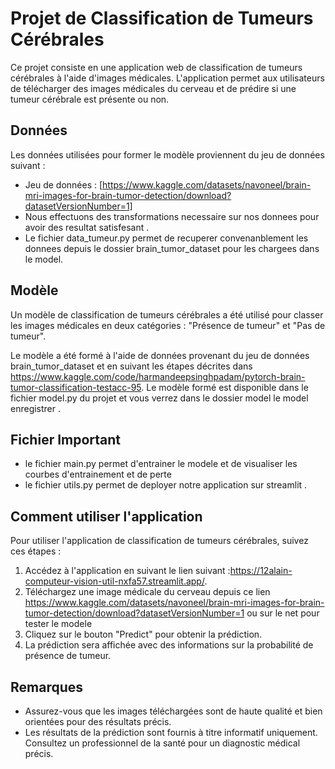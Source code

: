 # Projet de Classification de Tumeurs Cérébrales

Ce projet consiste en une application web de classification de tumeurs cérébrales à l'aide d'images médicales. L'application permet aux utilisateurs de télécharger des images médicales du cerveau et de prédire si une tumeur cérébrale est présente ou non.

## Données

Les données utilisées pour former le modèle proviennent du jeu de données suivant :

- Jeu de données : [https://www.kaggle.com/datasets/navoneel/brain-mri-images-for-brain-tumor-detection/download?datasetVersionNumber=1]
- Nous effectuons des transformations necessaire sur nos  donnees pour avoir des resultat satisfesant .
- Le fichier data_tumeur.py permet de recuperer convenanblement les donnees depuis le dossier brain_tumor_dataset pour les chargees dans le model.

## Modèle

Un modèle de classification de tumeurs cérébrales a été utilisé pour classer les images médicales en deux catégories : "Présence de tumeur" et "Pas de tumeur".

Le modèle a été formé à l'aide de données provenant du jeu de données brain_tumor_dataset et en suivant les étapes décrites dans https://www.kaggle.com/code/harmandeepsinghpadam/pytorch-brain-tumor-classification-testacc-95. Le modèle formé est disponible dans le fichier model.py du  projet et vous verrez dans le dossier model le model enregistrer .

## Fichier Important
- le fichier main.py permet d'entrainer le modele et de visualiser les courbes d'entrainement et de perte 
- le fichier utils.py permet de deployer notre application sur streamlit .

## Comment utiliser l'application

Pour utiliser l'application de classification de tumeurs cérébrales, suivez ces étapes :

1. Accédez à l'application en suivant le lien suivant :https://12alain-computeur-vision-util-nxfa57.streamlit.app/.
2. Téléchargez une image médicale du cerveau depuis ce lien https://www.kaggle.com/datasets/navoneel/brain-mri-images-for-brain-tumor-detection/download?datasetVersionNumber=1 ou sur le net pour tester le modele 
3. Cliquez sur le bouton "Predict" pour obtenir la prédiction.
4. La prédiction sera affichée avec des informations sur la probabilité de présence de tumeur.

## Remarques

- Assurez-vous que les images téléchargées sont de haute qualité et bien orientées pour des résultats précis.
- Les résultats de la prédiction sont fournis à titre informatif uniquement. Consultez un professionnel de la santé pour  un diagnostic médical précis.

